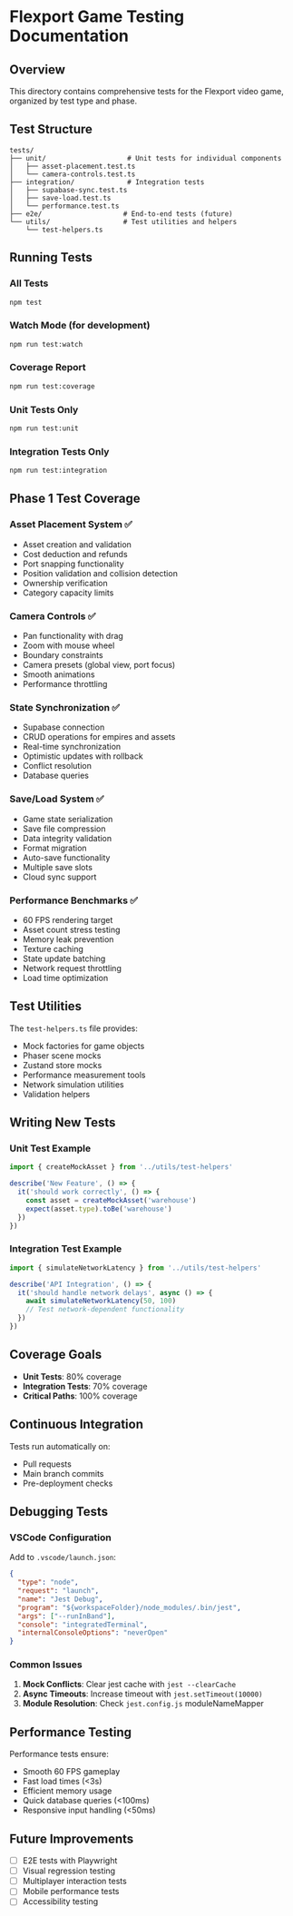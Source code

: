 # Flexport Game Testing Documentation

## Overview
This directory contains comprehensive tests for the Flexport video game, organized by test type and phase.

## Test Structure

```
tests/
├── unit/                    # Unit tests for individual components
│   ├── asset-placement.test.ts
│   └── camera-controls.test.ts
├── integration/             # Integration tests
│   ├── supabase-sync.test.ts
│   ├── save-load.test.ts
│   └── performance.test.ts
├── e2e/                    # End-to-end tests (future)
└── utils/                  # Test utilities and helpers
    └── test-helpers.ts
```

## Running Tests

### All Tests
```bash
npm test
```

### Watch Mode (for development)
```bash
npm run test:watch
```

### Coverage Report
```bash
npm run test:coverage
```

### Unit Tests Only
```bash
npm run test:unit
```

### Integration Tests Only
```bash
npm run test:integration
```

## Phase 1 Test Coverage

### Asset Placement System ✅
- Asset creation and validation
- Cost deduction and refunds
- Port snapping functionality
- Position validation and collision detection
- Ownership verification
- Category capacity limits

### Camera Controls ✅
- Pan functionality with drag
- Zoom with mouse wheel
- Boundary constraints
- Camera presets (global view, port focus)
- Smooth animations
- Performance throttling

### State Synchronization ✅
- Supabase connection
- CRUD operations for empires and assets
- Real-time synchronization
- Optimistic updates with rollback
- Conflict resolution
- Database queries

### Save/Load System ✅
- Game state serialization
- Save file compression
- Data integrity validation
- Format migration
- Auto-save functionality
- Multiple save slots
- Cloud sync support

### Performance Benchmarks ✅
- 60 FPS rendering target
- Asset count stress testing
- Memory leak prevention
- Texture caching
- State update batching
- Network request throttling
- Load time optimization

## Test Utilities

The `test-helpers.ts` file provides:
- Mock factories for game objects
- Phaser scene mocks
- Zustand store mocks
- Performance measurement tools
- Network simulation utilities
- Validation helpers

## Writing New Tests

### Unit Test Example
```typescript
import { createMockAsset } from '../utils/test-helpers'

describe('New Feature', () => {
  it('should work correctly', () => {
    const asset = createMockAsset('warehouse')
    expect(asset.type).toBe('warehouse')
  })
})
```

### Integration Test Example
```typescript
import { simulateNetworkLatency } from '../utils/test-helpers'

describe('API Integration', () => {
  it('should handle network delays', async () => {
    await simulateNetworkLatency(50, 100)
    // Test network-dependent functionality
  })
})
```

## Coverage Goals

- **Unit Tests**: 80% coverage
- **Integration Tests**: 70% coverage
- **Critical Paths**: 100% coverage

## Continuous Integration

Tests run automatically on:
- Pull requests
- Main branch commits
- Pre-deployment checks

## Debugging Tests

### VSCode Configuration
Add to `.vscode/launch.json`:
```json
{
  "type": "node",
  "request": "launch",
  "name": "Jest Debug",
  "program": "${workspaceFolder}/node_modules/.bin/jest",
  "args": ["--runInBand"],
  "console": "integratedTerminal",
  "internalConsoleOptions": "neverOpen"
}
```

### Common Issues

1. **Mock Conflicts**: Clear jest cache with `jest --clearCache`
2. **Async Timeouts**: Increase timeout with `jest.setTimeout(10000)`
3. **Module Resolution**: Check `jest.config.js` moduleNameMapper

## Performance Testing

Performance tests ensure:
- Smooth 60 FPS gameplay
- Fast load times (<3s)
- Efficient memory usage
- Quick database queries (<100ms)
- Responsive input handling (<50ms)

## Future Improvements

- [ ] E2E tests with Playwright
- [ ] Visual regression testing
- [ ] Multiplayer interaction tests
- [ ] Mobile performance tests
- [ ] Accessibility testing